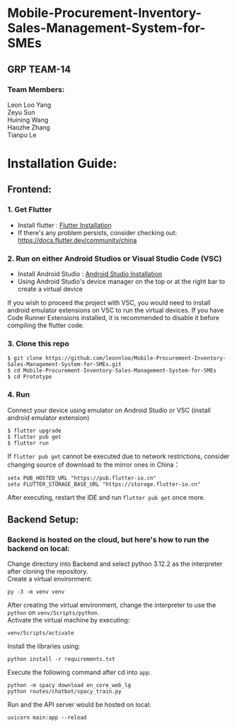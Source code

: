 # Mobile-Procurement-Inventory-Sales-Management-System-for-SMEs

## GRP TEAM-14

### Team Members:
Leon Loo Yang\
Zeyu Sun\
Huining Wang\
Haozhe Zhang\
Tianpu Le

# Installation Guide:
## Frontend:
### 1. Get Flutter
* Install flutter : [Flutter Installation](https://flutter.dev/docs/get-started/install)
* If there's any problem persists,  consider checking out:
https://docs.flutter.dev/community/china

### 2. Run on either Android Studios or Visual Studio Code (VSC)
* Install Android Studio : [Android Studio Installation](https://developer.android.com/studio)
* Using Android Studio's device manager on the top or at the right bar to create a virtual device


If you wish to proceed the project with VSC, you would need to install android emulator extensions on VSC to run the virtual devices. If you have Code Runner Extensions installed, it is recommended to disable it before compiling the flutter code.

### 3. Clone this repo
```
$ git clone https://github.com/leonnloo/Mobile-Procurement-Inventory-Sales-Management-System-for-SMEs.git
$ cd Mobile-Procurement-Inventory-Sales-Management-System-for-SMEs
$ cd Prototype
```

### 4. Run
Connect your device using emulator on Android Studio or VSC (install android emulator extension)
```
$ flutter upgrade
$ flutter pub get
$ flutter run
```
If `flutter pub get` cannot be executed due to network restrictions, consider changing source of download to the mirror ones in China：
```
setx PUB_HOSTED_URL "https://pub.flutter-io.cn"
setx FLUTTER_STORAGE_BASE_URL "https://storage.flutter-io.cn"
```
After executing, restart the IDE and run `flutter pub get` once more.

## Backend Setup:
### Backend is hosted on the cloud, but here's how to run the backend on local:

Change directory into Backend and select python 3.12.2 as the interpreter after cloning the repository.\
Create a virtual environment:
```
py -3 -m venv venv
```
After creating the virtual environment, change the interpreter to use the `python` on `venv/Scripts/python`.\
Activate the virtual machine by executing:
```
venv/Scripts/activate
```
Install the libraries using:
```
python install -r requirements.txt
```
Execute the following command after cd into `app`:
```
python -m spacy download en_core_web_lg
python routes/chatbot/spacy_train.py
```
Run and the API server would be hosted on local:
```
uvicorn main:app --reload
```

